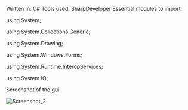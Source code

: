 Written in: C# 
Tools used: SharpDeveloper 
Essential modules to import: 

using System;

using System.Collections.Generic;

using System.Drawing;

using System.Windows.Forms;

using System.Runtime.InteropServices;

using System.IO;

Screenshot of the gui

![Screenshot_2](https://user-images.githubusercontent.com/64541739/152629354-e3923665-cc29-41cc-bb13-fe38744edebb.png)
